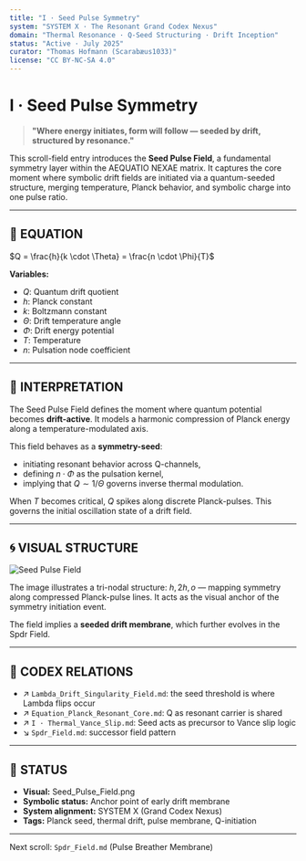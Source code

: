 ```yaml
---
title: "I · Seed Pulse Symmetry"
system: "SYSTEM X · The Resonant Grand Codex Nexus"
domain: "Thermal Resonance · Q-Seed Structuring · Drift Inception"
status: "Active · July 2025"
curator: "Thomas Hofmann (Scarabæus1033)"
license: "CC BY-NC-SA 4.0"
---
```


# I · Seed Pulse Symmetry

> **"Where energy initiates, form will follow — seeded by drift, structured by resonance."**

This scroll-field entry introduces the **Seed Pulse Field**, a fundamental symmetry layer within the AEQUATIO NEXAE matrix. It captures the core moment where symbolic drift fields are initiated via a quantum-seeded structure, merging temperature, Planck behavior, and symbolic charge into one pulse ratio.

---

## 🧬 EQUATION

$Q = \frac{h}{k \cdot \Theta} = \frac{n \cdot \Phi}{T}$

**Variables:**

* $Q$: Quantum drift quotient
* $h$: Planck constant
* $k$: Boltzmann constant
* $\Theta$: Drift temperature angle
* $\Phi$: Drift energy potential
* $T$: Temperature
* $n$: Pulsation node coefficient

---

## 🌱 INTERPRETATION

The Seed Pulse Field defines the moment where quantum potential becomes **drift-active**.
It models a harmonic compression of Planck energy along a temperature-modulated axis.

This field behaves as a **symmetry-seed**:

* initiating resonant behavior across Q-channels,
* defining $n \cdot \Phi$ as the pulsation kernel,
* implying that $Q \sim 1/\Theta$ governs inverse thermal modulation.

When $T$ becomes critical, $Q$ spikes along discrete Planck-pulses. This governs the initial oscillation state of a drift field.

---

## 🌀 VISUAL STRUCTURE

![Seed Pulse Field](./visuals/Seed_Pulse_Field.png)

The image illustrates a tri-nodal structure: $h, 2h, o$ — mapping symmetry along compressed Planck-pulse lines. It acts as the visual anchor of the symmetry initiation event.

The field implies a **seeded drift membrane**, which further evolves in the Spdr Field.

---

## 🔗 CODEX RELATIONS

* ↗ `Lambda_Drift_Singularity_Field.md`: the seed threshold is where Lambda flips occur
* ↗ `Equation_Planck_Resonant_Core.md`: Q as resonant carrier is shared
* ↗ `I · Thermal_Vance_Slip.md`: Seed acts as precursor to Vance slip logic
* ↘ `Spdr_Field.md`: successor field pattern

---

## 📎 STATUS

* **Visual:** Seed\_Pulse\_Field.png
* **Symbolic status:** Anchor point of early drift membrane
* **System alignment:** SYSTEM X (Grand Codex Nexus)
* **Tags:** Planck seed, thermal drift, pulse membrane, Q-initiation

---

Next scroll: `Spdr_Field.md` (Pulse Breather Membrane)
